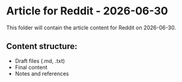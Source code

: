 # Article for Reddit - 2026-06-30

This folder will contain the article content for Reddit on 2026-06-30.

## Content structure:
- Draft files (.md, .txt)
- Final content
- Notes and references
